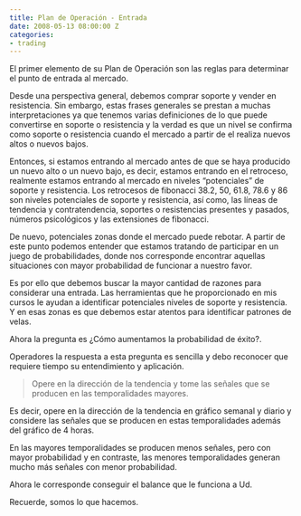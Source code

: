 ```yaml
---
title: Plan de Operación - Entrada
date: 2008-05-13 08:00:00 Z
categories:
- trading
---
```


El primer elemento de su Plan de Operación son las reglas para determinar el punto de entrada al mercado. 

Desde una perspectiva general, debemos comprar soporte y vender en resistencia. Sin embargo, estas frases generales se prestan a muchas interpretaciones ya que tenemos varias definiciones de lo que puede convertirse en soporte o resistencia y la verdad es que un nivel se confirma como soporte o resistencia cuando el mercado a partir de el realiza nuevos altos o nuevos bajos.

Entonces, si estamos entrando al mercado antes de que se haya producido un nuevo alto o un nuevo bajo, es decir, estamos entrando en el retroceso, realmente estamos entrando al mercado en niveles “potenciales” de soporte y resistencia. Los retrocesos de fibonacci 38.2, 50, 61.8, 78.6 y 86 son niveles potenciales de soporte y resistencia, así como, las líneas de tendencia y contratendencia, soportes o resistencias presentes y pasados, números psicológicos y las extensiones de fibonacci.

De nuevo, potenciales zonas donde el mercado puede rebotar. A partir de este punto podemos entender que estamos tratando de participar en un juego de probabilidades, donde nos corresponde encontrar aquellas situaciones con mayor probabilidad de funcionar a nuestro favor.

Es por ello que debemos buscar la mayor cantidad de razones para considerar una entrada. Las herramientas que he proporcionado en mis cursos le ayudan a identificar potenciales niveles de soporte y resistencia. Y en esas zonas es que debemos estar atentos para identificar patrones de velas.

Ahora la pregunta es ¿Cómo aumentamos la probabilidad de éxito?. 

Operadores la respuesta a esta pregunta es sencilla y debo reconocer que requiere tiempo su entendimiento y aplicación. 

> Opere en la dirección de la tendencia y tome las señales que se producen en las temporalidades mayores. 

Es decir, opere en la dirección de la tendencia en gráfico semanal y diario y considere las señales que se producen en estas temporalidades además del gráfico de 4 horas. 

En las mayores temporalidades se producen menos señales, pero con mayor probabilidad y en contraste, las menores temporalidades generan mucho más señales con menor probabilidad.

Ahora le corresponde conseguir el balance que le funciona a Ud.

Recuerde, somos lo que hacemos.








